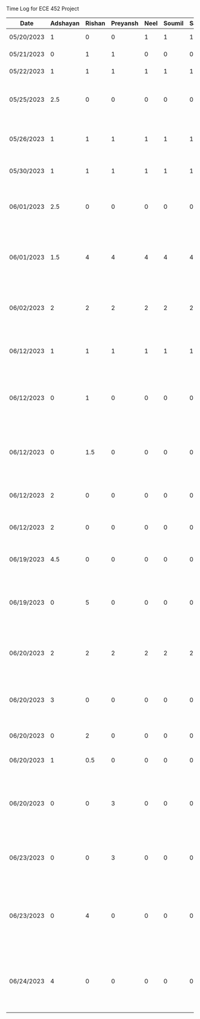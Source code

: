 Time Log for ECE 452 Project

| Date       | Adshayan | Rishan | Preyansh | Neel | Soumil | Sathursan | Task
|------------|----------|--------|-------|------|--------| -----------| ------
| 05/20/2023 | 1        | 0      |0|1|1|1| Brain Storm Meeting
| 05/21/2023 | 0        | 1      |1|0|0|0| Brain Storm Meeting 2
| 05/22/2023 | 1        | 1      |1|1|1|1| Feasiblity Research
| 05/25/2023 | 2.5      | 0      |0|0|0|0| Project Proposal Document Set up + Part 1 of Document
| 05/26/2023 | 1        | 1      |1|1|1|1|1 Meeting to work on Presentation and flush out original idea
| 05/30/2023 | 1        | 1      |1|1|1|1| Project Meeting to Pivot Idea to default project
| 06/01/2023 | 2.5      | 0      |0|0|0|0| Redid Part 1 of Document to support new project idea (default project)
| 06/01/2023 | 1.5      | 4      |4|4|4|4| Worked on completion of Proposal Document for new project (default project)
| 06/02/2023 | 2        | 2      |2|2|2|2| Reviewed eachothers work on report, made edits and finalized submission
| 06/12/2023 | 1        | 1      |1|1|1|1| Brainstorming design plan and architectural structures for project
| 06/12/2023 | 0        | 1      |0|0|0|0| Update existing mock-ups and create more mock-ups for specific components and screens
| 06/12/2023 | 0        | 1.5    |0|0|0|0| Create a base file strcture tree outline based on identified subsystems, components, and screens
| 06/12/2023 | 2        | 0      |0|0|0|0| Set up Android project and Firebase for authentication
| 06/12/2023 | 2        | 0      |0|0|0|0| Created signup, login, and logout functionality
| 06/19/2023 | 4.5      | 0      |0|0|0|0| Integrated offline speech to text functionality
| 06/19/2023 | 0        | 5      |0|0|0|0| Scaffold Home Mode MVVM architecture, add Dagger Hilt, and create Button UI components
| 06/20/2023 | 2        | 2      |2|2|2|2| App Structure, MVVM Architecture, and Repository Structure Meeting
| 06/20/2023 | 3        | 0      |0|0|0|0| Refactor SignIn Screen to support MVVM architecture using Jetpack Compose
| 06/20/2023 | 0        | 2      |0|0|0|0| Add Navigation Host to handle all navigation
| 06/20/2023 | 1        | 0.5    |0|0|0|0| Address comments to SignIn view CR
| 06/20/2023 | 0        | 0      |3|0|0|0| Designed high-fidelity mockups in Figma for the Auth Screens, Home Mode, and Farm Mode screens
| 06/23/2023 | 0        | 0      |3|0|0|0| Finished high-fidelity mockups in Figma for the Market, and Charity Mode
| 06/23/2023 | 0        | 4      |0|0|0|0| Add navigation bar, app navigator, connect signin to the home page on login, and add a snackbar for messages
| 06/24/2023 | 4        | 0      |0|0|0|0| Created SignUp view,viewmodel and model with FireBase integration, linked signin and sign up pages 







